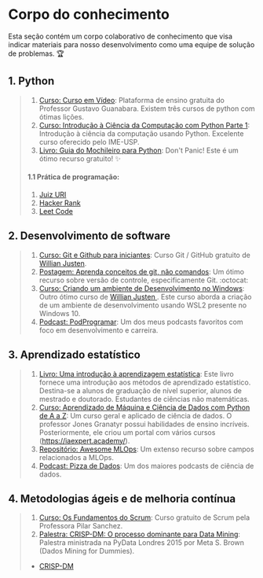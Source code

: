 # Corpo do conhecimento

Esta seção contém um corpo colaborativo de conhecimento que visa indicar materiais para nosso desenvolvimento como uma equipe de solução de problemas. :trophy:

## 1. Python

> 1. [Curso: Curso em Vídeo](https://www.cursoemvideo.com/cursos/): Plataforma de ensino gratuita do Professor Gustavo Guanabara. Existem três cursos de python com ótimas lições.
> 1. [Curso: Introdução à Ciência da Computação com Python Parte 1](https://www.coursera.org/learn/ciencia-computacao-python-conceitos?): Introdução à ciência da computação usando Python. Excelente curso oferecido pelo IME-USP.
> 1. [Livro: Guia do Mochileiro para Python](https://python-guide-pt-br.readthedocs.io/pt_BR/latest/): Don't Panic! Este é um ótimo recurso gratuito! :sparkles:
>
> #### 1.1 Prática de programação:
> 1. [Juiz URI](https://www.urionlinejudge.com.br/)
> 1. [Hacker Rank](https://www.hackerrank.com/)
> 1. [Leet Code](https://leetcode.com/)

## 2. Desenvolvimento de software

> 1. [Curso: Git e Github para iniciantes](https://www.udemy.com/course/git-e-github-para-iniciantes/): Curso Git / GitHub gratuito de [Willian Justen](https://willianjusten.com.br/).
> 1. [Postagem: Aprenda conceitos de git, não comandos](https://github.com/PauloGoncalvesBH/treinamento-git): Um ótimo recurso sobre versão de controle, especificamente Git. :octocat:
> 1. [Curso: Criando um ambiente de Desenvolvimento no Windows](https://www.udemy.com/course/criando-um-ambiente-de-desenvolvimento-no-windows/): Outro ótimo curso de [Willian Justen ](https://willianjusten.com.br/). Este curso aborda a criação de um ambiente de desenvolvimento usando WSL2 presente no Windows 10.
> 1. [Podcast: PodProgramar](https://podprogramar.com.br/): Um dos meus podcasts favoritos com foco em desenvolvimento e carreira.

## 3. Aprendizado estatístico

> 1. [Livro: Uma introdução à aprendizagem estatística](http://faculty.marshall.usc.edu/gareth-james/ISL): Este livro fornece uma introdução aos métodos de aprendizado estatístico. Destina-se a alunos de graduação de nível superior, alunos de mestrado e doutorado. Estudantes de ciências não matemáticas.
> 1. [Curso: Aprendizado de Máquina e Ciência de Dados com Python de A a Z](https://podprogramar.com.br/): Um curso geral e aplicado de ciência de dados. O professor Jones Granatyr possui habilidades de ensino incríveis. Posteriormente, ele criou um portal com vários cursos (https://iaexpert.academy/).
> 1. [Repositório: Awesome MLOps](https://github.com/visenger/awesome-mlops#machine-learning): Um extenso recurso sobre campos relacionados a MLOps.
> 1. [Podcast: Pizza de Dados](https://pizzadedados.com/): Um dos maiores podcasts de ciência de dados.

## 4. Metodologias ágeis e de melhoria contínua

> 1. [Curso: Os Fundamentos do Scrum](https://www.udemy.com/course/os-fundamentos-do-scrum/): Curso gratuito de Scrum pela Professora Pilar Sanchez.
> 1. [Palestra: CRISP-DM: O processo dominante para Data Mining](https://www.youtube.com/watch?v=civLio11SjQ&ab_channel=PyData): Palestra ministrada na PyData Londres 2015 por Meta S. Brown (Dados Mining for Dummies).
>
> - [CRISP-DM](./4_agile_and_continuous_improvement_methodologies/README.md)